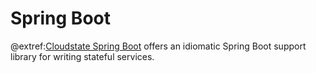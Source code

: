 # Spring Boot

@extref:[Cloudstate Spring Boot](springbootdoc:index.html) offers an idiomatic Spring Boot support library for writing stateful services.
